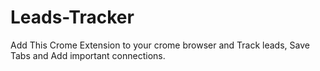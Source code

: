 # Leads-Tracker

Add This Crome Extension to your crome browser and Track leads, Save Tabs and Add important connections. 
